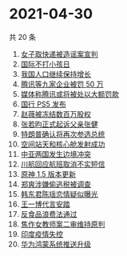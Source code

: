 # 2021-04-30

共 20 条

<!-- BEGIN ZHIHUSEARCH -->
<!-- 最后更新时间 Fri Apr 30 2021 17:09:27 GMT+0800 (China Standard Time) -->
1. [女子取快递被造谣案宣判](https://www.zhihu.com/search?q=女子取快递被造谣)
1. [国际不打小孩日](https://www.zhihu.com/search?q=国际不打小孩日)
1. [我国人口继续保持增长](https://www.zhihu.com/search?q=人口普查)
1. [腾讯等九家企业被罚 50 万](https://www.zhihu.com/search?q=腾讯被罚款)
1. [媒体称腾讯或将被处以大额罚款](https://www.zhihu.com/search?q=腾讯被罚款)
1. [国行 PS5 发布](https://www.zhihu.com/search?q=ps5国行)
1. [赵薇被冻结数百万股权](https://www.zhihu.com/search?q=赵薇)
1. [张若昀正式起诉父亲张健](https://www.zhihu.com/search?q=张若昀)
1. [特朗普确认将再次参选总统](https://www.zhihu.com/search?q=特朗普)
1. [空间站天和核心舱发射成功](https://www.zhihu.com/search?q=中国空间站)
1. [中亚两国发生边境冲突](https://www.zhihu.com/search?q=吉尔吉斯斯坦)
1. [川航回应航班取消不实短信](https://www.zhihu.com/search?q=川航)
1. [原神 1.5 版本更新](https://www.zhihu.com/search?q=原神)
1. [郑爽涉嫌偷逃税被调查](https://www.zhihu.com/search?q=郑爽被调查)
1. [韩东君陈瑶恋情疑似曝光](https://www.zhihu.com/search?q=韩东君陈瑶)
1. [王一博代言安踏](https://www.zhihu.com/search?q=王一博代言安踏)
1. [反食品浪费法通过](https://www.zhihu.com/search?q=反食品浪费法)
1. [焦作女教师案二审维持原判](https://www.zhihu.com/search?q=焦作女教师)
1. [印度疫情失控](https://www.zhihu.com/search?q=印度疫情)
1. [华为鸿蒙系统推送升级](https://www.zhihu.com/search?q=华为鸿蒙系统)
<!-- END ZHIHUSEARCH -->
